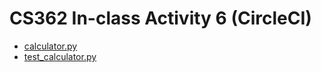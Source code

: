 # CS362 In-class Activity 6 (CircleCI)

- [calculator.py](calculator.py)
- [test_calculator.py](test_calculator.py)

